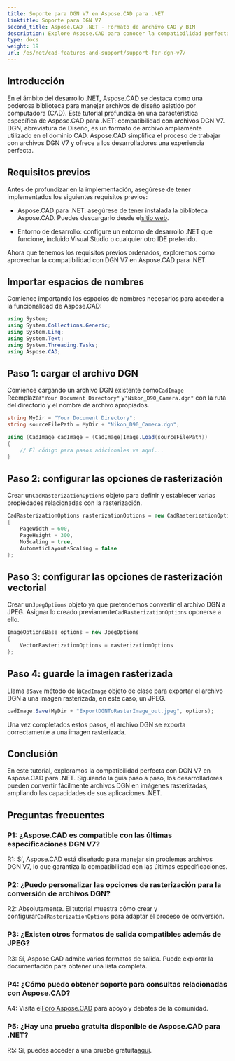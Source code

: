 ```yaml
---
title: Soporte para DGN V7 en Aspose.CAD para .NET
linktitle: Soporte para DGN V7
second_title: Aspose.CAD .NET - Formato de archivo CAD y BIM
description: Explore Aspose.CAD para conocer la compatibilidad perfecta de .NET con DGN V7. Convierta archivos DGN a imágenes rasterizadas sin esfuerzo con una guía paso a paso.
type: docs
weight: 19
url: /es/net/cad-features-and-support/support-for-dgn-v7/
---
```

## Introducción

En el ámbito del desarrollo .NET, Aspose.CAD se destaca como una poderosa biblioteca para manejar archivos de diseño asistido por computadora (CAD). Este tutorial profundiza en una característica específica de Aspose.CAD para .NET: compatibilidad con archivos DGN V7. DGN, abreviatura de Diseño, es un formato de archivo ampliamente utilizado en el dominio CAD. Aspose.CAD simplifica el proceso de trabajar con archivos DGN V7 y ofrece a los desarrolladores una experiencia perfecta.

## Requisitos previos

Antes de profundizar en la implementación, asegúrese de tener implementados los siguientes requisitos previos:

-  Aspose.CAD para .NET: asegúrese de tener instalada la biblioteca Aspose.CAD. Puedes descargarlo desde el[sitio web](https://releases.aspose.com/cad/net/).

- Entorno de desarrollo: configure un entorno de desarrollo .NET que funcione, incluido Visual Studio o cualquier otro IDE preferido.

Ahora que tenemos los requisitos previos ordenados, exploremos cómo aprovechar la compatibilidad con DGN V7 en Aspose.CAD para .NET.

## Importar espacios de nombres

Comience importando los espacios de nombres necesarios para acceder a la funcionalidad de Aspose.CAD:

```csharp
using System;
using System.Collections.Generic;
using System.Linq;
using System.Text;
using System.Threading.Tasks;
using Aspose.CAD;
```

## Paso 1: cargar el archivo DGN

 Comience cargando un archivo DGN existente como`CadImage` Reemplazar`"Your Document Directory"` y`"Nikon_D90_Camera.dgn"` con la ruta del directorio y el nombre de archivo apropiados.

```csharp
string MyDir = "Your Document Directory";
string sourceFilePath = MyDir + "Nikon_D90_Camera.dgn";

using (CadImage cadImage = (CadImage)Image.Load(sourceFilePath))
{
    // El código para pasos adicionales va aquí...
}
```

## Paso 2: configurar las opciones de rasterización

 Crear un`CadRasterizationOptions` objeto para definir y establecer varias propiedades relacionadas con la rasterización.

```csharp
CadRasterizationOptions rasterizationOptions = new CadRasterizationOptions
{
    PageWidth = 600,
    PageHeight = 300,
    NoScaling = true,
    AutomaticLayoutsScaling = false
};
```

## Paso 3: configurar las opciones de rasterización vectorial

 Crear un`JpegOptions` objeto ya que pretendemos convertir el archivo DGN a JPEG. Asignar lo creado previamente`CadRasterizationOptions` oponerse a ello.

```csharp
ImageOptionsBase options = new JpegOptions
{
    VectorRasterizationOptions = rasterizationOptions
};
```

## Paso 4: guarde la imagen rasterizada

 Llama a`Save` método de la`CadImage` objeto de clase para exportar el archivo DGN a una imagen rasterizada, en este caso, un JPEG.

```csharp
cadImage.Save(MyDir + "ExportDGNToRasterImage_out.jpeg", options);
```

Una vez completados estos pasos, el archivo DGN se exporta correctamente a una imagen rasterizada.

## Conclusión

En este tutorial, exploramos la compatibilidad perfecta con DGN V7 en Aspose.CAD para .NET. Siguiendo la guía paso a paso, los desarrolladores pueden convertir fácilmente archivos DGN en imágenes rasterizadas, ampliando las capacidades de sus aplicaciones .NET.

## Preguntas frecuentes

### P1: ¿Aspose.CAD es compatible con las últimas especificaciones DGN V7?

R1: Sí, Aspose.CAD está diseñado para manejar sin problemas archivos DGN V7, lo que garantiza la compatibilidad con las últimas especificaciones.

### P2: ¿Puedo personalizar las opciones de rasterización para la conversión de archivos DGN?

 R2: Absolutamente. El tutorial muestra cómo crear y configurar`CadRasterizationOptions` para adaptar el proceso de conversión.

### P3: ¿Existen otros formatos de salida compatibles además de JPEG?

R3: Sí, Aspose.CAD admite varios formatos de salida. Puede explorar la documentación para obtener una lista completa.

### P4: ¿Cómo puedo obtener soporte para consultas relacionadas con Aspose.CAD?

 A4: Visita el[Foro Aspose.CAD](https://forum.aspose.com/c/cad/19) para apoyo y debates de la comunidad.

### P5: ¿Hay una prueba gratuita disponible de Aspose.CAD para .NET?

 R5: Sí, puedes acceder a una prueba gratuita[aquí](https://releases.aspose.com/).